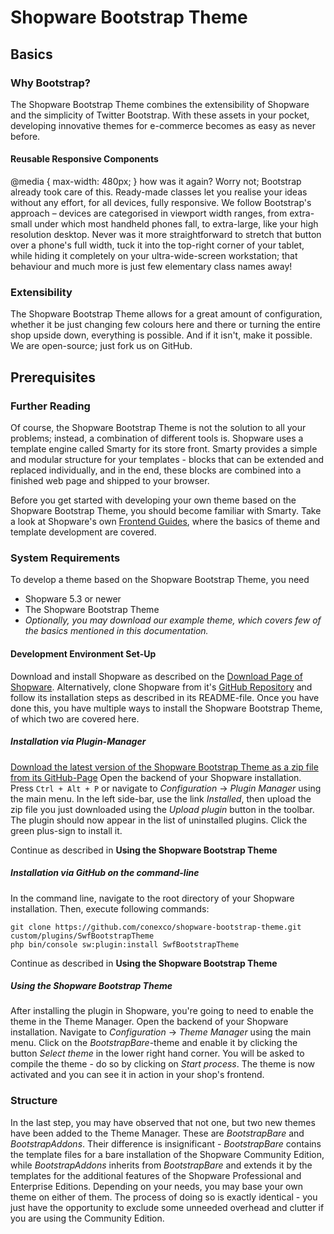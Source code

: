 # Shopware Bootstrap Theme

## Basics

### Why Bootstrap?

The Shopware Bootstrap Theme combines the extensibility of Shopware and the simplicity of Twitter Bootstrap.
With these assets in your pocket, developing innovative themes for e-commerce becomes as easy as never before.

#### Reusable Responsive Components

@media { max-width: 480px; } how was it again? Worry not; Bootstrap already took care of this.
Ready-made classes let you realise your ideas without any effort, for all devices, fully responsive.
We follow Bootstrap's approach – devices are categorised in viewport width ranges,
from extra-small under which most handheld phones fall, to extra-large, like your high resolution desktop.
Never was it more straightforward to stretch that button over a phone's full width,
tuck it into the top-right corner of your tablet, while hiding it completely on your ultra-wide-screen workstation;
that behaviour and much more is just few elementary class names away! 

### Extensibility

The Shopware Bootstrap Theme allows for a great amount of configuration,
whether it be just changing few colours here and there or turning the entire shop upside down, everything is possible.
And if it isn't, make it possible. We are open-source; just fork us on GitHub.

## Prerequisites

### Further Reading

Of course, the Shopware Bootstrap Theme is not the solution to all your problems;
instead, a combination of different tools is. Shopware uses a template engine called Smarty for its store front.
Smarty provides a simple and modular structure for your templates - blocks that can be extended and replaced individually,
and in the end, these blocks are combined into a finished web page and shipped to your browser.

Before you get started with developing your own theme based on the Shopware Bootstrap Theme, you should become familiar with Smarty.
Take a look at Shopware's own [Frontend Guides](https://https://developers.shopware.com/designers-guide/),
where the basics of theme and template development are covered. 

### System Requirements

To develop a theme based on the Shopware Bootstrap Theme, you need
- Shopware 5.3 or newer
- The Shopware Bootstrap Theme
- _Optionally, you may download our example theme, which covers few of the basics mentioned in this documentation._

#### Development Environment Set-Up

Download and install Shopware as described on the [Download Page of Shopware](http://community.shopware.com/Downloads_cat_448.html).
Alternatively, clone Shopware from it's [GitHub Repository](https://github.com/shopware/shopware) and follow its installation steps
as described in its README-file.
Once you have done this, you have multiple ways to install the Shopware Bootstrap Theme, of which two are covered here.

##### Installation via Plugin-Manager

[Download the latest version of the Shopware Bootstrap Theme as a zip file from its GitHub-Page](https://github.com/conexco/shopware-bootstrap-theme/releases)
Open the backend of your Shopware installation. Press `Ctrl + Alt + P` or navigate to _Configuration_ -> _Plugin Manager_ using the main menu.
In the left side-bar, use the link _Installed_, then upload the zip file you just downloaded using the _Upload plugin_ button in the toolbar.
The plugin should now appear in the list of uninstalled plugins. Click the green plus-sign to install it.

Continue as described in **Using the Shopware Bootstrap Theme**

##### Installation via GitHub on the command-line

In the command line, navigate to the root directory of your Shopware installation. Then, execute following commands:
```
git clone https://github.com/conexco/shopware-bootstrap-theme.git custom/plugins/SwfBootstrapTheme
php bin/console sw:plugin:install SwfBootstrapTheme
```

Continue as described in **Using the Shopware Bootstrap Theme**

##### Using the Shopware Bootstrap Theme

After installing the plugin in Shopware, you're going to need to enable the theme in the Theme Manager.
Open the backend of your Shopware installation. Navigate to _Configuration_ -> _Theme Manager_ using the main menu.
Click on the _BootstrapBare_-theme and enable it by clicking the button _Select theme_ in the lower right hand corner.
You will be asked to compile the theme - do so by clicking on _Start process_.
The theme is now activated and you can see it in action in your shop's frontend.

### Structure

In the last step, you may have observed that not one, but two new themes have been added to the Theme Manager.
These are _BootstrapBare_ and _BootstrapAddons_. Their difference is insignificant -
_BootstrapBare_ contains the template files for a bare installation of the Shopware Community Edition,
while _BootstrapAddons_ inherits from _BootstrapBare_ and extends it by the templates for the additional features
of the Shopware Professional and Enterprise Editions. Depending on your needs, you may base your own theme on either of them.
The process of doing so is exactly identical - you just have the opportunity to exclude some unneeded overhead and clutter
if you are using the Community Edition.
